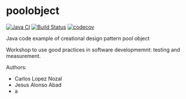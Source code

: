 poolobject
==========

[![Java CI](https://github.com/Kencho/poolobject/actions/workflows/ci.yml/badge.svg)](https://github.com/Kencho/poolobject/actions/workflows/ci.yml) [![Build Status](https://app.travis-ci.com/Kencho/poolobject.svg?branch=master)](https://app.travis-ci.com/Kencho/poolobject) [![codecov](https://codecov.io/gh/Kencho/poolobject/branch/master/graph/badge.svg)](https://codecov.io/gh/Kencho/poolobject)

Java code example of creational design pattern pool object

Workshop to use good practices in software developmemnt: testing and measurement.

Authors:

- Carlos Lopez Nozal
- Jesus Alonso Abad
- a
